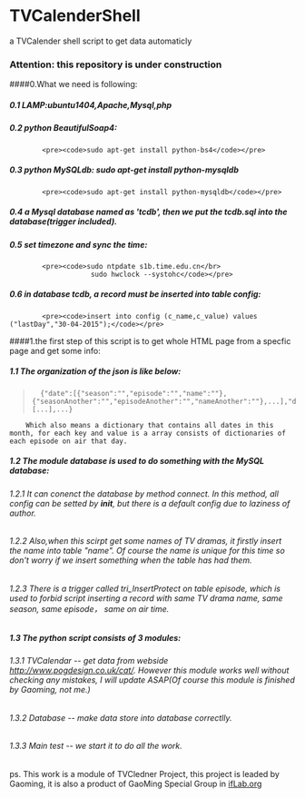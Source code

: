 # TVCalenderShell
a TVCalender shell script to get data automaticly 
### Attention: this repository is under construction
####0.What we need is following:
#####	0.1 LAMP:ubuntu1404,Apache,Mysql,php

#####	0.2 python BeautifulSoap4:
			<pre><code>sudo apt-get install python-bs4</code></pre>
#####	0.3 python MySQLdb: sudo apt-get install python-mysqldb
			<pre><code>sudo apt-get install python-mysqldb</code></pre>
#####	0.4 a Mysql database named as 'tcdb', then we put the tcdb.sql into the database(trigger included).

#####	0.5 set timezone and sync the time:
			<pre><code>sudo ntpdate s1b.time.edu.cn</br>
						sudo hwclock --systohc</code></pre>
#####	0.6 in database tcdb, a record must be inserted into table config: 
			<pre><code>insert into config (c_name,c_value) values ("lastDay","30-04-2015");</code></pre>
####1.the first step of this script is to get whole HTML page from a specfic page and get some info:
#####	1.1 The organization of the json is like below:
>		{"date":[{"season":"","episode":"","name":""},{"seasonAnother":"","episodeAnother":"","nameAnother":""},...],"dateAnother":[...],...}
		Which also means a dictionary that contains all dates in this month, for each key and value is a array consists of dictionaries of each episode on air that day.

#####	1.2 The module database is used to do something with the MySQL database:
######		1.2.1 It can conenct the database by method connect. In this method, all config can be setted by __init__, but there is a default config due to laziness of author.
######		1.2.2 Also,when this scirpt get some names of TV dramas, it firstly insert the name into table "name". Of course the name is unique for this time so don't worry if we insert something when the table has had them.
######		1.2.3 There is a trigger called tri_InsertProtect on table episode, which is used to forbid script inserting a record with same TV drama name, same season, same episode， same on air time.

#####	1.3 The python script consists of 3 modules: 
######		1.3.1 TVCalendar -- get data from webside http://www.pogdesign.co.uk/cat/. However this module works well without checking any mistakes, I will update ASAP(Of course this module is finished by Gaoming, not me.)
######		1.3.2 Database -- make data store into database correctlly.
######		1.3.3 Main test -- we start it to do all the work.

ps. This work is a module of TVCledner Project, this project is leaded by Gaoming, it is also a product of GaoMing Special Group in <a href='http://iflab.org'>ifLab.org</a>